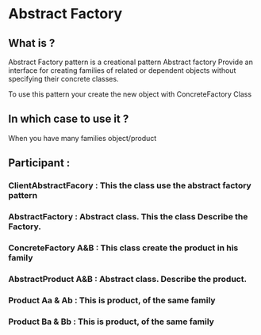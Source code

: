 # Abstract Factory

## What is ?
Abstract Factory pattern is a creational pattern
Abstract factory Provide an interface for creating families of related or dependent objects without specifying their concrete classes.

To use this pattern your create the new object with ConcreteFactory Class

## In which case to use it ?
When you have many families object/product

## Participant :

### ClientAbstractFacory : This the class use the abstract factory pattern

### AbstractFactory      : Abstract class. This the class Describe the Factory.

### ConcreteFactory A&B  : This class create the product in his family

### AbstractProduct A&B  : Abstract class. Describe the product.

### Product Aa & Ab      : This is product, of the same family

### Product Ba & Bb      : This is product, of the same family

